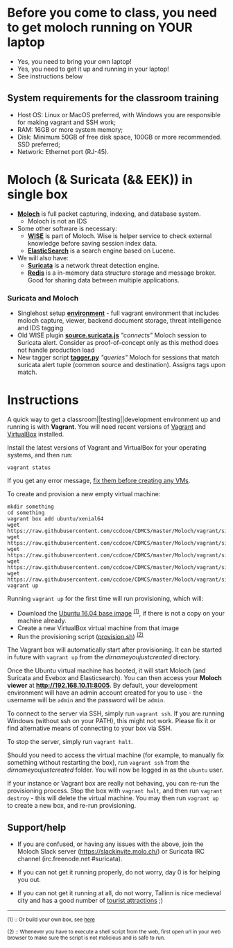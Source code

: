 # Before you come to class, you need to get moloch running on YOUR laptop

* Yes, you need to bring your own laptop!
* Yes, you need to get it up and running in your laptop!
* See instructions below

## System requirements for the classroom training
* Host OS: Linux or MacOS preferred, with Windows you are responsible for making vagrant and SSH work;
* RAM: 16GB or more system memory;
* Disk: Minimum 50GB of free disk space, 100GB or more recommended. SSD preferred;
* Network: Ethernet port (RJ-45).

# Moloch (& Suricata (&& EEK)) in single box

* **[Moloch](http://molo.ch/)** is full packet capturing, indexing, and database system.
  * Moloch is not an IDS
* Some other software is necessary:
  * **[WISE](https://github.com/aol/moloch/wiki/WISE#WISE__With_Intelligence_See_Everything)** is part of Moloch. Wise is helper service to check external knowledge before saving session index data.
  * **[ElasticSearch](/commoni/elastic/)** is a search engine based on Lucene.
* We will also have:
  * **[Suricata](https://suricata-ids.org/)** is a network threat detection engine.
  * **[Redis](https://redis.io/)** is a in-memory data structure storage and message broker. Good for sharing data between multiple applications.

### Suricata and Moloch

* Singlehost setup **[environment](/Moloch/vagrant/singlehost)** - full vagrant environment that includes moloch capture, viewer, backend document storage, threat intelligence and IDS tagging
* Old WISE plugin **[source.suricata.js](/Moloch/vagrant/singlehost/old/source.suricata.js)** *"connects"* Moloch session to Suricata alert. Consider as proof-of-concept only as this method does not handle production load
* New tagger script **[tagger.py](/Moloch/vagrant/singlehost/tagger.py)** *"queries"* Moloch for sessions that match suricata alert tuple (common source and destination). Assigns tags upon match.

# Instructions
A quick way to get a classroom||testing||development environment up and running is with **Vagrant**. You will need recent versions of [Vagrant](https://www.vagrantup.com/) and [VirtualBox](https://www.virtualbox.org/) installed.

Install the latest versions of Vagrant and VirtualBox for your operating systems, and then run:

    vagrant status

If you get any error message, [fix them before creating any VMs](https://www.vagrantup.com/docs/virtualbox/common-issues.html).

To create and provision a new empty virtual machine:

    mkdir something
    cd something
    vagrant box add ubuntu/xenial64
    wget https://raw.githubusercontent.com/ccdcoe/CDMCS/master/Moloch/vagrant/singlehost/Vagrantfile
    wget https://raw.githubusercontent.com/ccdcoe/CDMCS/master/Moloch/vagrant/singlehost/provision.sh
    wget https://raw.githubusercontent.com/ccdcoe/CDMCS/master/Moloch/vagrant/singlehost/tagger.py
    wget https://raw.githubusercontent.com/ccdcoe/CDMCS/master/Moloch/vagrant/singlehost/genTraffic.sh
    wget https://raw.githubusercontent.com/ccdcoe/CDMCS/master/Moloch/vagrant/singlehost/tagger.txt
    vagrant up

Running `vagrant up` for the first time will run provisioning, which will:
- Download the [Ubuntu 16.04 base image](https://app.vagrantup.com/ubuntu/boxes/xenial64) <sup>[(1)](#mybox)</sup>, if there is not a copy on your machine already.
- Create a new VirtualBox virtual machine from that image
- Run the provisioning script ([provision.sh](/Moloch/vagrant/singlehost/provision.sh)) <sup>[(2)](#readitbeforeyouexecuteit)</sup>

The Vagrant box will automatically start after provisioning. It can be started in future with `vagrant up` from the *dirnameyoujustcreated* directory.

Once the Ubuntu virtual machine has booted, it will start Moloch (and Suricata and Evebox and Elasticsearch). You can then access your **Moloch viewer** at **http://192.168.10.11:8005**. By default, your development environment will have an admin account created for you to use - the username will be `admin` and the password will be `admin`.

To connect to the server via SSH, simply run `vagrant ssh`. If you are running Windows (without ssh on your PATH), this might not work. Please fix it or find alternative means of connecting to your box via SSH.

To stop the server, simply run `vagrant halt`.

Should you need to access the virtual machine (for example, to manually fix something without restarting the box), run `vagrant ssh` from the *dirnameyoujustcreated* folder. You will now be logged in as the `ubuntu` user.

If your instance or Vagrant box are really not behaving, you can re-run the provisioning process. Stop the box with `vagrant halt`, and then run `vagrant destroy` - this will delete the virtual machine. You may then run `vagrant up` to create a new box, and re-run provisioning.


## Support/help

* If you are confused, or having any issues with the above, join the Moloch Slack server (https://slackinvite.molo.ch/) or Suricata IRC channel (irc.freenode.net #suricata).

* If you can not get it running properly, do not worry, day 0 is for helping you out.

* If you can not get it running at all, do not worry, Tallinn is nice medieval city and has a good number of [tourist attractions](https://www.visittallinn.ee/eng/visitor/see-do/sightseeing) ;)

----

<sup><a name="mybox">(1)</a> :: Or build your own box, see [here](https://www.vagrantup.com/docs/boxes/base.html) </sup>

<sup><a name="readitbeforeyouexecuteit">(2)</a> :: Whenever you have to execute a shell script from the web, first open url in your web browser to make sure the script is not malicious and is safe to run.</sup>

